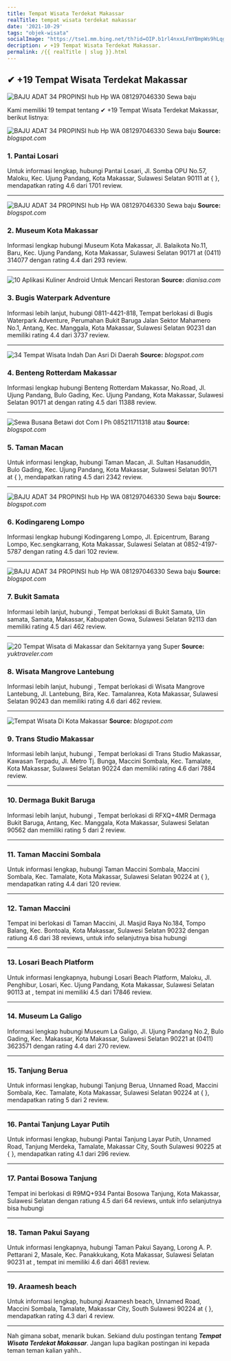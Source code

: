 ```yaml
---
title: Tempat Wisata Terdekat Makassar
realTitle: tempat wisata terdekat makassar
date: '2021-10-29'
tags: "objek-wisata"
socialImage: "https://tse1.mm.bing.net/th?id=OIP.b1rl4nxxLFmYBmpWs9hLqgAAAA&amp;pid=15.1"
decription: ✔ +19 Tempat Wisata Terdekat Makassar.
permalink: /{{ realTitle | slug }}.html
---
```


## ✔ +19 Tempat Wisata Terdekat Makassar

![BAJU ADAT 34 PROPINSI hub Hp  WA 081297046330 Sewa baju ](https://1.bp.blogspot.com/-4NVDIvpSdp8/XsCVBflAmsI/AAAAAAAAi8Q/174yCwE3wv0_wd5NVbi-kh3XHeNVOzzbgCLcBGAsYHQ/s640/IMG-20200517-WA0023.jpg)



Kami memiliki 19 tempat tentang ✔ +19 Tempat Wisata Terdekat Makassar, berikut listnya:



![BAJU ADAT 34 PROPINSI hub Hp  WA 081297046330 Sewa baju ](https://tse2.mm.bing.net/th?id=OIP.QhBseGMV_ZmqS6UqE_DFGgHaEr&amp;pid=15.1)
**Source:** _blogspot.com_


### 1. Pantai Losari



Untuk informasi lengkap, hubungi Pantai Losari, Jl. Somba OPU No.57, Maloku, Kec. Ujung Pandang, Kota Makassar, Sulawesi Selatan 90111 at {  }, mendapatkan rating 4.6 dari 1701 review.

---


![BAJU ADAT 34 PROPINSI hub Hp  WA 081297046330 Sewa baju ](https://tse4.mm.bing.net/th?id=OIP.DK0tgTYsc3EdB12IWYaSoQHaMS&amp;pid=15.1)
**Source:** _blogspot.com_


### 2. Museum Kota Makassar



Informasi lengkap hubungi Museum Kota Makassar, Jl. Balaikota No.11, Baru, Kec. Ujung Pandang, Kota Makassar, Sulawesi Selatan 90171 at (0411) 314077 dengan rating 4.4 dari 293 review.

---


![10 Aplikasi Kuliner Android Untuk Mencari Restoran ](https://tse2.mm.bing.net/th?id=OIP.CMqTAoaqtX-93EwNeLST2wHaEF&amp;pid=15.1)
**Source:** _dianisa.com_


### 3. Bugis Waterpark Adventure



Informasi lebih lanjut, hubungi 0811-4421-818, Tempat berlokasi di Bugis Waterpark Adventure, Perumahan Bukit Baruga Jalan Sektor Mahamero No.1, Antang, Kec. Manggala, Kota Makassar, Sulawesi Selatan 90231 dan memiliki rating 4.4 dari 3737 review.

---


![34 Tempat Wisata Indah Dan Asri Di Daerah](https://tse4.mm.bing.net/th?id=OIP.d5318_xAjiBR4cEeZYFmPQHaFP&amp;pid=15.1)
**Source:** _blogspot.com_


### 4. Benteng Rotterdam Makassar



Informasi lengkap hubungi Benteng Rotterdam Makassar, No.Road, Jl. Ujung Pandang, Bulo Gading, Kec. Ujung Pandang, Kota Makassar, Sulawesi Selatan 90171 at  dengan rating 4.5 dari 11388 review.

---


![Sewa Busana Betawi dot Com I Ph 085211711318 atau ](https://tse1.mm.bing.net/th?id=OIP.E2bh8yeby0Gf_qyhTv_4mgHaD4&amp;pid=15.1)
**Source:** _blogspot.com_


### 5. Taman Macan



Untuk informasi lengkap, hubungi Taman Macan, Jl. Sultan Hasanuddin, Bulo Gading, Kec. Ujung Pandang, Kota Makassar, Sulawesi Selatan 90171 at {  }, mendapatkan rating 4.5 dari 2342 review.

---


![BAJU ADAT 34 PROPINSI hub Hp  WA 081297046330 Sewa baju ](https://tse4.mm.bing.net/th?id=OIP.LxLPfCN025ttQvQCARBpgwHaHa&amp;pid=15.1)
**Source:** _blogspot.com_


### 6. Kodingareng Lompo



Informasi lengkap hubungi Kodingareng Lompo, Jl. Epicentrum, Barang Lompo, Kec.sengkarrang, Kota Makassar, Sulawesi Selatan at 0852-4197-5787 dengan rating 4.5 dari 102 review.

---


![BAJU ADAT 34 PROPINSI hub Hp  WA 081297046330 Sewa baju ](https://tse1.mm.bing.net/th?id=OIP.Fk2P8X8b4WYaoath6VI2DgHaFj&amp;pid=15.1)
**Source:** _blogspot.com_


### 7. Bukit Samata



Informasi lebih lanjut, hubungi , Tempat berlokasi di Bukit Samata, Uin samata, Samata, Makassar, Kabupaten Gowa, Sulawesi Selatan 92113 dan memiliki rating 4.5 dari 462 review.

---


![20 Tempat Wisata di Makassar dan Sekitarnya yang Super ](https://tse3.mm.bing.net/th?id=OIP.onUMStud3OGe9jzWPyPXCQHaD9&amp;pid=15.1)
**Source:** _yuktraveler.com_


### 8. Wisata Mangrove Lantebung



Informasi lebih lanjut, hubungi , Tempat berlokasi di Wisata Mangrove Lantebung, Jl. Lantebung, Bira, Kec. Tamalanrea, Kota Makassar, Sulawesi Selatan 90243 dan memiliki rating 4.6 dari 462 review.

---


![Tempat Wisata Di Kota Makassar](https://tse1.mm.bing.net/th?id=OIP.0mOVMw7qLl4dYbV7HMdbYgAAAA&amp;pid=15.1)
**Source:** _blogspot.com_


### 9. Trans Studio Makassar



Informasi lebih lanjut, hubungi , Tempat berlokasi di Trans Studio Makassar, Kawasan Terpadu, Jl. Metro Tj. Bunga, Maccini Sombala, Kec. Tamalate, Kota Makassar, Sulawesi Selatan 90224 dan memiliki rating 4.6 dari 7884 review.

---


### 10. Dermaga Bukit Baruga



Informasi lebih lanjut, hubungi , Tempat berlokasi di RFXQ+4MR Dermaga Bukit Baruga, Antang, Kec. Manggala, Kota Makassar, Sulawesi Selatan 90562 dan memiliki rating 5 dari 2 review.

---


### 11. Taman Maccini Sombala



Untuk informasi lengkap, hubungi Taman Maccini Sombala, Maccini Sombala, Kec. Tamalate, Kota Makassar, Sulawesi Selatan 90224 at {  }, mendapatkan rating 4.4 dari 120 review.

---


### 12. Taman Maccini



Tempat ini berlokasi di Taman Maccini, Jl. Masjid Raya No.184, Tompo Balang, Kec. Bontoala, Kota Makassar, Sulawesi Selatan 90232 dengan ratiung 4.6 dari 38 reviews, untuk info selanjutnya bisa hubungi 

---


### 13. Losari Beach Platform



Untuk informasi lengkapnya, hubungi Losari Beach Platform, Maloku, Jl. Penghibur, Losari, Kec. Ujung Pandang, Kota Makassar, Sulawesi Selatan 90113 at , tempat ini memiliki 4.5 dari 17846 review.

---


### 14. Museum La Galigo



Informasi lengkap hubungi Museum La Galigo, Jl. Ujung Pandang No.2, Bulo Gading, Kec. Makassar, Kota Makassar, Sulawesi Selatan 90221 at (0411) 3623571 dengan rating 4.4 dari 270 review.

---


### 15. Tanjung Berua



Untuk informasi lengkap, hubungi Tanjung Berua, Unnamed Road, Maccini Sombala, Kec. Tamalate, Kota Makassar, Sulawesi Selatan 90224 at {  }, mendapatkan rating 5 dari 2 review.

---


### 16. Pantai Tanjung Layar Putih



Untuk informasi lengkap, hubungi Pantai Tanjung Layar Putih, Unnamed Road, Tanjung Merdeka, Tamalate, Makassar City, South Sulawesi 90225 at {  }, mendapatkan rating 4.1 dari 296 review.

---


### 17. Pantai Bosowa Tanjung



Tempat ini berlokasi di R9MQ+934 Pantai Bosowa Tanjung, Kota Makassar, Sulawesi Selatan dengan ratiung 4.5 dari 64 reviews, untuk info selanjutnya bisa hubungi 

---


### 18. Taman Pakui Sayang



Untuk informasi lengkapnya, hubungi Taman Pakui Sayang, Lorong A. P. Pettarani 2, Masale, Kec. Panakkukang, Kota Makassar, Sulawesi Selatan 90231 at , tempat ini memiliki 4.6 dari 4681 review.

---


### 19. Araamesh beach



Untuk informasi lengkap, hubungi Araamesh beach, Unnamed Road, Maccini Sombala, Tamalate, Makassar City, South Sulawesi 90224 at {  }, mendapatkan rating 4.3 dari 4 review.

---









Nah gimana sobat, menarik bukan. Sekiand dulu postingan tentang ***Tempat Wisata Terdekat Makassar***. Jangan lupa bagikan postingan ini kepada teman teman kalian yahh..
